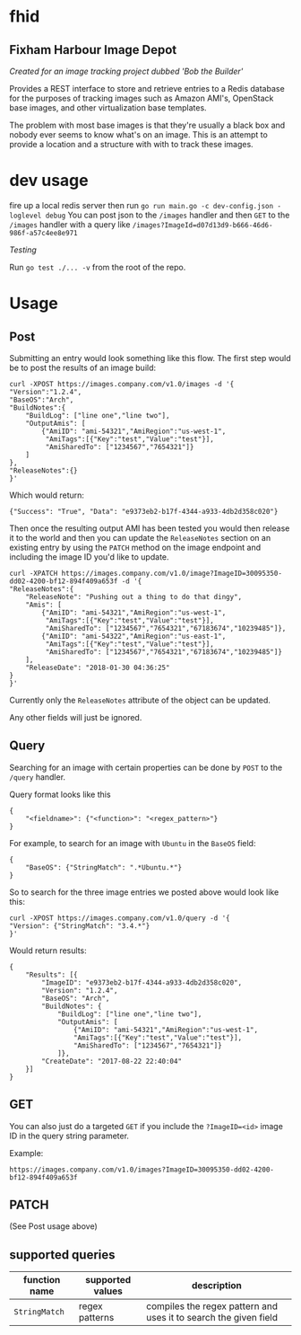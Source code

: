 # fhid
## Fixham Harbour Image Depot
_Created for an image tracking project dubbed 'Bob the Builder'_

Provides a REST interface to store and retrieve entries to a Redis database for the purposes of tracking images such as Amazon AMI's, OpenStack base images, and other virtualization base templates.

The problem with most base images is that they're usually a black box and nobody ever seems to know what's on an image. This is an attempt to provide a location and a structure with with to track these images. 

# dev usage
fire up a local redis server then run `go run main.go -c dev-config.json -loglevel debug`
You can post json to the `/images` handler
and then `GET` to the `/images` handler with a query like `/images?ImageId=d07d13d9-b666-46d6-986f-a57c4ee8e971`

_Testing_

Run `go test ./... -v` from the root of the repo.


# Usage

## Post

Submitting an entry would look something like this flow. The first step would be to post the results of an image build:
```
curl -XPOST https://images.company.com/v1.0/images -d '{
"Version":"1.2.4",
"BaseOS":"Arch",
"BuildNotes":{
	"BuildLog": ["line one","line two"],
	"OutputAmis": [
		{"AmiID": "ami-54321","AmiRegion":"us-west-1", 
		 "AmiTags":[{"Key":"test","Value":"test"}],
		 "AmiSharedTo": ["1234567","7654321"]}
	]
},
"ReleaseNotes":{}
}'
```

Which would return:

```
{"Success": "True", "Data": "e9373eb2-b17f-4344-a933-4db2d358c020"}
```

Then once the resulting output AMI has been tested you would then release it to the world and then you can update the `ReleaseNotes` section on an existing entry by using the `PATCH` method on the image endpoint and including the image ID you'd like to update. 

```
curl -XPATCH https://images.company.com/v1.0/image?ImageID=30095350-dd02-4200-bf12-894f409a653f -d '{
"ReleaseNotes":{
	"ReleaseNote": "Pushing out a thing to do that dingy",
	"Amis": [
		{"AmiID": "ami-54321","AmiRegion":"us-west-1", 
		 "AmiTags":[{"Key":"test","Value":"test"}],
		 "AmiSharedTo": ["1234567","7654321","67183674","10239485"]},
		{"AmiID": "ami-54322","AmiRegion":"us-east-1", 
		 "AmiTags":[{"Key":"test","Value":"test"}],
		 "AmiSharedTo": ["1234567","7654321","67183674","10239485"]}
	],
	"ReleaseDate": "2018-01-30 04:36:25"
}
}'
```

Currently only the `ReleaseNotes` attribute of the object can be updated. 

Any other fields will just be ignored. 

## Query
Searching for an image with certain properties can be done by `POST` to the `/query` handler.

Query format looks like this
```
{
	"<fieldname>": {"<function>": "<regex_pattern>"}
}
```

For example, to search for an image with `Ubuntu` in the `BaseOS` field:
```
{
	"BaseOS": {"StringMatch": ".*Ubuntu.*"}
}
```

So to search for the three image entries we posted above would look like this:
```
curl -XPOST https://images.company.com/v1.0/query -d '{
"Version": {"StringMatch": "3.4.*"}
}'
```

Would return results:
```
{
	"Results": [{
		"ImageID": "e9373eb2-b17f-4344-a933-4db2d358c020",
		"Version": "1.2.4",
		"BaseOS": "Arch",
		"BuildNotes": {
            "BuildLog": ["line one","line two"],
            "OutputAmis": [
                {"AmiID": "ami-54321","AmiRegion":"us-west-1", 
                "AmiTags":[{"Key":"test","Value":"test"}],
                "AmiSharedTo": ["1234567","7654321"]}
            ]},
		"CreateDate": "2017-08-22 22:40:04"
	}]
}
```

## GET

You can also just do a targeted `GET` if you include the `?ImageID=<id>` image ID in the query string parameter. 

Example:

```
https://images.company.com/v1.0/images?ImageID=30095350-dd02-4200-bf12-894f409a653f
```

## PATCH

(See Post usage above)

## supported queries

| function name | supported values | description |
|---------------|------------------|-------------|
| `StringMatch` | regex patterns   | compiles the regex pattern and uses it to search the given field |
